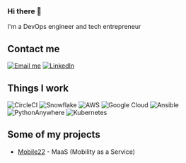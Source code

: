 ### Hi there 👋

I'm a DevOps engineer and tech entrepreneur

## Contact me

[![Email me](https://img.shields.io/badge/EMAIL-ME-red.svg?style=for-the-badge&logo=gmail)](mailto:santhanakrishnanbtech@gmail.com)
[![LinkedIn](https://img.shields.io/badge/LINKED-IN-blue.svg?style=for-the-badge&logo=linkedin)](https://in.linkedin.com/in/santhanakrishnanbtech)

## Things I work
![CircleCI](https://img.shields.io/badge/circle%20ci-%23161616.svg?style=for-the-badge&logo=circleci&logoColor=white)
![Snowflake](https://img.shields.io/badge/snowflake-%2329B5E8.svg?style=for-the-badge&logo=snowflake&logoColor=white)
![AWS](https://img.shields.io/badge/AWS-%23FF9900.svg?style=for-the-badge&logo=amazon-aws&logoColor=white)
![Google Cloud](https://img.shields.io/badge/GoogleCloud-%234285F4.svg?style=for-the-badge&logo=google-cloud&logoColor=white)
![Ansible](https://img.shields.io/badge/ansible-%231A1918.svg?style=for-the-badge&logo=ansible&logoColor=white)
![PythonAnywhere](https://img.shields.io/badge/pythonanywhere-%232F9FD7.svg?style=for-the-badge&logo=pythonanywhere&logoColor=151515)
![Kubernetes](https://img.shields.io/badge/kubernetes-%23326ce5.svg?style=for-the-badge&logo=kubernetes&logoColor=white)


## Some of my projects

* [Mobile22](https://www.indiumsoftware.com/success_stories/mobility-as-a-service-technology-platform-leveraging-aws-services.pdf) - MaaS (Mobility as a Service)
  
